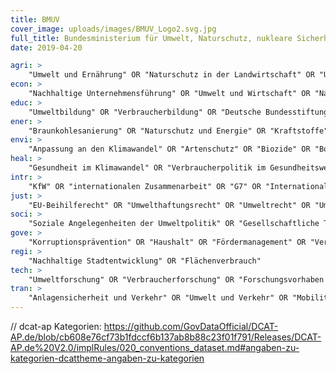 ```yaml
---
title: BMUV
cover_image: uploads/images/BMUV_Logo2.svg.jpg
full_title: Bundesministerium für Umwelt, Naturschutz, nukleare Sicherheit und Verbraucherschutz
date: 2019-04-20

agri: >
    "Umwelt und Ernährung" OR "Naturschutz in der Landwirtschaft" OR "Umweltschutz in der Landwirtschaft"
econ: >
    "Nachhaltige Unternehmensführung" OR "Umwelt und Wirtschaft" OR "Nachhaltige Finanzpolitik" OR "Außenwirtschaftsförderung" OR "Kreislaufwirtschaft" OR "Branchenbezogene Produktverantwortung" OR "Bewirtschaftung von Abfällen" OR "Vermeidung und Verwertung von Verpackungsabfällen" OR "Wertstoffrückgewinnung" OR "Finanzierung der nuklearen Entsorgung" OR "Fördervorhaben im Bereich Verbraucherpolitik" OR "Private Überschuldung" OR "Überschuldungsprävention" OR "Wasserwirtschaft" OR "Wasserwirtschaftliche Übereinkommen" OR "Förderprogramme" OR "Außenwirtschaftsförderung"
educ: >
    "Umweltbildung" OR "Verbraucherbildung" OR "Deutsche Bundesstiftung Umwelt" OR "Sport"
ener: >
    "Braunkohlesanierung" OR "Naturschutz und Energie" OR "Kraftstoffe"
envi: >
    "Anpassung an den Klimawandel" OR "Artenschutz" OR "Biozide" OR "Bodenschutz" OR "Bodenschutz" OR "Endlagerung (Nukleare Entsorgung)" OR "Gebietsschutz" OR "Gewässerschutz" OR "Immissionsschutz" OR "Luftreinhaltung" OR "Meeresnaturschutz" OR "Meeresschutz" OR "Moorschutz" OR "Nachhaltige Chemie" OR "Nachhaltige Digitalpolitik" OR "Nachhaltige Konsumpolitik" OR "Nachhaltige Naturnutzung" OR "Nachhaltige Produktpolitik" OR "nachhaltige Waldbewirtschaftung" OR "Nachhaltiger Konsum" OR "Nachhaltigkeitspolitik" OR "Nationale Kreislaufwirtschaftsstrategie" OR "Natura 2000" OR "Naturschutz" OR "Nukleare Entsorgung" OR "Pflanzenschutzmittel" OR "Produktbezogener Umweltschutz" OR "Ressourceneffizienz" OR "Ressourcenschonung" OR "Standortauswahlverfahren (Nukleare Entsorgung)" OR "Überwachung der Radioaktivität in der Umwelt" OR "Umweltaspekte von Klimaschutz und Energiepolitik" OR "Umweltinformationen" OR "Umweltinnovationsprogramm" OR "Umweltpolitik" OR "Verbraucherschutz" OR "Verbraucherschutz" OR "Waldschutz Wildnis" OR "Wasserwirtschaft" OR "Wiederherstellung der Natur" OR "Ressourceneffizienz"
heal: >
    "Gesundheit im Klimawandel" OR "Verbraucherpolitik im Gesundheitswesen" OR "Verbraucherpolitik im Pflegewesen" OR "Verbraucherpolitik im Sozialwesen" OR "Umwelt und Gesundheit" OR "Arzneimittel"
intr: >
    "KfW" OR "internationalen Zusammenarbeit" OR "G7" OR "Internationale Finanzierungsfragen" OR "Vereinte Nationen" OR "EU-Koordinierung" OR "EU-Klimapolitik" OR "internationalen Energiepolitik" OR "Entwicklungsländer" OR "Agenda 2030" OR "OECD" OR "G20" OR "Nachhaltige Finanzen in der EU" OR "regionale europäische Zusammenarbeit" OR "internationale Ressourceneffizienz" OR "Rohstoffpolitik" OR "internationale Angelegenheiten der nuklearen Sicherheit" OR "Internationale und europäische Verbraucherangelegenheiten" OR "Internationaler Artenschutz" OR "Internationale Angelegenheiten der biologischen Vielfalt" OR "EU-Strukturpolitik" OR "Europabeauftragte" OR "internationale Klimapolitik" OR "EU-Energiepolitik" OR "Schwellenländer" OR "Handelsartenschutz"
just: >
    "EU-Beihilferecht" OR "Umwelthaftungsrecht" OR "Umweltrecht" OR "Umweltangelegenheiten der Raumordnung und des Baurechts" OR "Sicherheit kerntechnischer Einrichtungen" OR "Recht der nuklearen Sicherheit und Sicherung" OR "Strahlenschutz" OR "Recht der ionisierenden Strahlung" OR "Notfallschutz" OR "Radioökologie" OR "Recht der nichtionisierenden Strahlung, Notfallschutzrecht" OR "Recht der nuklearen Entsorgung" OR "Nichtverbreitung" OR "Verbraucherrechtsdurchsetzung" OR "Cybersicherheit" OR "Produktsicherheit" OR "Immissionsschutzrecht" OR "Anlagensicherheit" OR "Chemikaliensicherheit" OR "Kernmaterialüberwachung"
soci: >
    "Soziale Angelegenheiten der Umweltpolitik" OR "Gesellschaftliche Trends und Analysen" OR "Bürgerkommunikation" OR "Verbraucherpolitik" OR "Verbraucherschutz (in verschiedenen Kontexten)" OR "Bürgerbeteiligung" OR "Gesellschaftstrends" OR "Gesellschaftsanalysen" OR "Deutsche Bundesstiftung Umwelt"
gove: >
    "Korruptionsprävention" OR "Haushalt" OR "Fördermanagement" OR "Verwaltungsdigitalisierung" OR "Klimaanpassung und Vorsorge" OR "Gestaltung des Strukturwandels" OR "Klimawandel Strategie" OR "Förderprogramme" OR "Informationsfreiheitsgesetz (Anfragestatistik)" OR "Außenwirtschaftsförderung" OR "Verbändeförderung" OR "Deutsche Bundesstiftung Umwelt"
regi: >
    "Nachhaltige Stadtentwicklung" OR "Flächenverbrauch"
tech: >
    "Umweltforschung" OR "Verbraucherforschung" OR "Forschungsvorhaben im Bereich Verbraucherpolitik" OR "Nanoskalige neuartige Materialien"
tran: >
    "Anlagensicherheit und Verkehr" OR "Umwelt und Verkehr" OR "Mobilitätswende" OR "Technische Verkehrsfragen und Kraftstoffe"
---
```


// dcat-ap Kategorien: https://github.com/GovDataOfficial/DCAT-AP.de/blob/cb608e76cf73b1fdccf6b137ab8b88c23f01f791/Releases/DCAT-AP.de%20V2.0/implRules/020_conventions_dataset.md#angaben-zu-kategorien-dcattheme-angaben-zu-kategorien
